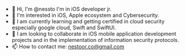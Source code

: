 - 👋 Hi, I'm @nessto I'm in iOS developer jr. 
- 👀 I'm interested in iOS, Apple ecosystem and Cybersecurity.
- 🌱 I am currently learning and getting certified in cloud security especially google cloud, Swift and SwiftUI.
- 💞️ I am looking to collaborate in iOS mobile application development projects and in the implementation of information security protocols. 
- 📫 How to contact me: nestoor.co@gmail.com
